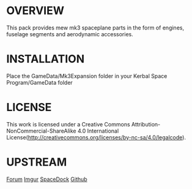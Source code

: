 OVERVIEW
===================================================================================================================
This pack provides mew mk3 spaceplane parts in the form of engines, fuselage segments and aerodynamic accessories.


INSTALLATION
===================================================================================================================
Place the GameData/Mk3Expansion folder in your Kerbal Space Program/GameData folder


LICENSE
===================================================================================================================
This work is licensed under a Creative Commons Attribution-NonCommercial-ShareAlike 4.0 International License(http://creativecommons.org/licenses/by-nc-sa/4.0/legalcode). 


UPSTREAM
===================================================================================================================
[Forum](https://forum.kerbalspaceprogram.com/index.php?/topic/109401-*)
[Imgur](https://imgur.com/a/8AyGC)
[SpaceDock](https://spacedock.info/mod/663/Mk3%20Stockalike%20Expansion)
[Github](https://github.com/SuicidalInsanity/Mk3Expansion)

